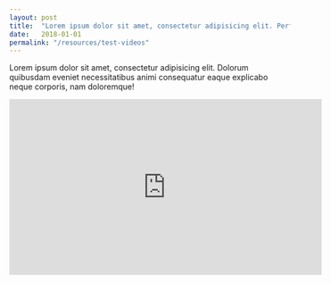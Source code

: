 ```yaml
---
layout: post
title:  "Lorem ipsum dolor sit amet, consectetur adipisicing elit. Perferendis sit perspiciatis debitis in."
date:   2018-01-01
permalink: "/resources/test-videos"
---
```


Lorem ipsum dolor sit amet, consectetur adipisicing elit. Dolorum quibusdam eveniet necessitatibus animi consequatur eaque explicabo neque corporis, nam doloremque!

<div class="bp-youtube">
      <iframe width="560" height="315" src="https://www.youtube.com/embed/AaQkPpjRUCY" frameborder="0" allow="autoplay; encrypted-media" allowfullscreen></iframe>
</div>

